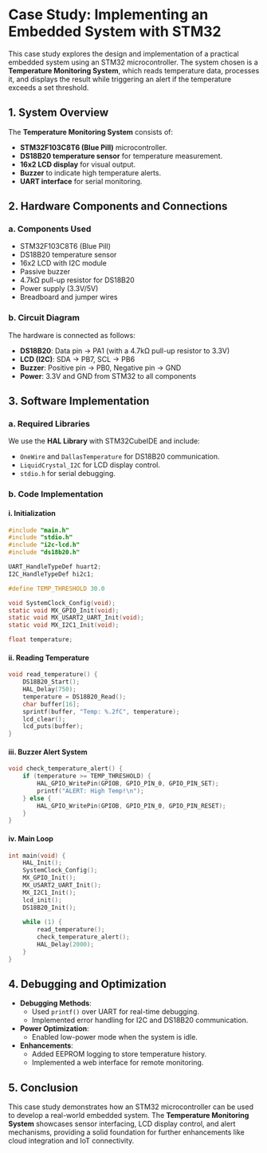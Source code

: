 # Case Study: Implementing an Embedded System with STM32

This case study explores the design and implementation of a practical embedded system using an STM32 microcontroller. The system chosen is a **Temperature Monitoring System**, which reads temperature data, processes it, and displays the result while triggering an alert if the temperature exceeds a set threshold.

## 1. System Overview
The **Temperature Monitoring System** consists of:
- **STM32F103C8T6 (Blue Pill)** microcontroller.
- **DS18B20 temperature sensor** for temperature measurement.
- **16x2 LCD display** for visual output.
- **Buzzer** to indicate high temperature alerts.
- **UART interface** for serial monitoring.

## 2. Hardware Components and Connections
### a. Components Used
- STM32F103C8T6 (Blue Pill)
- DS18B20 temperature sensor
- 16x2 LCD with I2C module
- Passive buzzer
- 4.7kΩ pull-up resistor for DS18B20
- Power supply (3.3V/5V)
- Breadboard and jumper wires

### b. Circuit Diagram
The hardware is connected as follows:
- **DS18B20**: Data pin → PA1 (with a 4.7kΩ pull-up resistor to 3.3V)
- **LCD (I2C)**: SDA → PB7, SCL → PB6
- **Buzzer**: Positive pin → PB0, Negative pin → GND
- **Power**: 3.3V and GND from STM32 to all components

## 3. Software Implementation
### a. Required Libraries
We use the **HAL Library** with STM32CubeIDE and include:
- `OneWire` and `DallasTemperature` for DS18B20 communication.
- `LiquidCrystal_I2C` for LCD display control.
- `stdio.h` for serial debugging.

### b. Code Implementation
#### i. Initialization
```c
#include "main.h"
#include "stdio.h"
#include "i2c-lcd.h"
#include "ds18b20.h"

UART_HandleTypeDef huart2;
I2C_HandleTypeDef hi2c1;

#define TEMP_THRESHOLD 30.0

void SystemClock_Config(void);
static void MX_GPIO_Init(void);
static void MX_USART2_UART_Init(void);
static void MX_I2C1_Init(void);

float temperature;
```

#### ii. Reading Temperature
```c
void read_temperature() {
    DS18B20_Start();
    HAL_Delay(750);
    temperature = DS18B20_Read();
    char buffer[16];
    sprintf(buffer, "Temp: %.2fC", temperature);
    lcd_clear();
    lcd_puts(buffer);
}
```

#### iii. Buzzer Alert System
```c
void check_temperature_alert() {
    if (temperature >= TEMP_THRESHOLD) {
        HAL_GPIO_WritePin(GPIOB, GPIO_PIN_0, GPIO_PIN_SET);
        printf("ALERT: High Temp!\n");
    } else {
        HAL_GPIO_WritePin(GPIOB, GPIO_PIN_0, GPIO_PIN_RESET);
    }
}
```

#### iv. Main Loop
```c
int main(void) {
    HAL_Init();
    SystemClock_Config();
    MX_GPIO_Init();
    MX_USART2_UART_Init();
    MX_I2C1_Init();
    lcd_init();
    DS18B20_Init();
    
    while (1) {
        read_temperature();
        check_temperature_alert();
        HAL_Delay(2000);
    }
}
```

## 4. Debugging and Optimization
- **Debugging Methods**:
  - Used `printf()` over UART for real-time debugging.
  - Implemented error handling for I2C and DS18B20 communication.
- **Power Optimization**:
  - Enabled low-power mode when the system is idle.
- **Enhancements**:
  - Added EEPROM logging to store temperature history.
  - Implemented a web interface for remote monitoring.

## 5. Conclusion
This case study demonstrates how an STM32 microcontroller can be used to develop a real-world embedded system. The **Temperature Monitoring System** showcases sensor interfacing, LCD display control, and alert mechanisms, providing a solid foundation for further enhancements like cloud integration and IoT connectivity.


